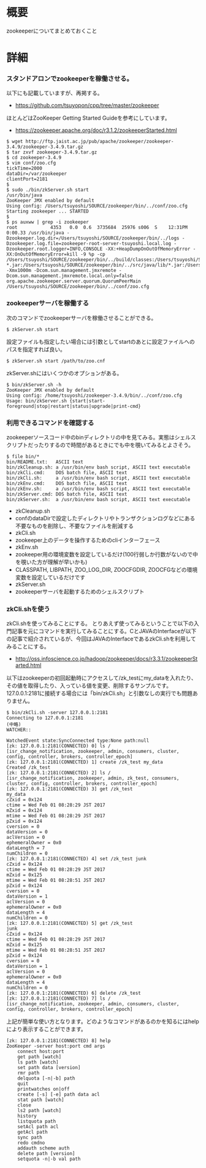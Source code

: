 # 概要
zookeeperについてまとめておくこと

# 詳細

### スタンドアロンでzookeeperを稼働させる。
以下にも記載していますが、再掲する。
- https://github.com/tsuyopon/cpp/tree/master/zookeeper

ほとんどはZooKeeper Getting Started Guideを参考にしています。
- https://zookeeper.apache.org/doc/r3.1.2/zookeeperStarted.html

```
$ wget http://ftp.jaist.ac.jp/pub/apache/zookeeper/zookeeper-3.4.9/zookeeper-3.4.9.tar.gz
$ tar zxvf zookeeper-3.4.9.tar.gz
$ cd zookeeper-3.4.9
$ vim conf/zoo.cfg
tickTime=2000
dataDir=/var/zookeeper
clientPort=2181
$
$ sudo ./bin/zkServer.sh start
/usr/bin/java
ZooKeeper JMX enabled by default
Using config: /Users/tsuyoshi/SOURCE/zookeeper/bin/../conf/zoo.cfg
Starting zookeeper ... STARTED
$
$ ps auxww | grep -i zookeeper
root            4353   0.0  0.6  3735684  25976 s006  S    12:31PM   0:00.33 /usr/bin/java -Dzookeeper.log.dir=/Users/tsuyoshi/SOURCE/zookeeper/bin/../logs -Dzookeeper.log.file=zookeeper-root-server-tsuyoshi.local.log -Dzookeeper.root.logger=INFO,CONSOLE -XX:+HeapDumpOnOutOfMemoryError -XX:OnOutOfMemoryError=kill -9 %p -cp /Users/tsuyoshi/SOURCE/zookeeper/bin/../build/classes:/Users/tsuyoshi/SOURCE/zookeeper/bin/../build/lib/*.jar:/Users/tsuyoshi/SOURCE/zookeeper/bin/../lib/*.jar:/Users/tsuyoshi/SOURCE/zookeeper/bin/../zookeeper-*.jar:/Users/tsuyoshi/SOURCE/zookeeper/bin/../src/java/lib/*.jar:/Users/tsuyoshi/SOURCE/zookeeper/bin/../conf: -Xmx1000m -Dcom.sun.management.jmxremote -Dcom.sun.management.jmxremote.local.only=false org.apache.zookeeper.server.quorum.QuorumPeerMain /Users/tsuyoshi/SOURCE/zookeeper/bin/../conf/zoo.cfg
```

### zookeeperサーバを稼働する
次のコマンドでzookeeperサーバを稼働させることができる。
```
$ zkServer.sh start
```

設定ファイルも指定したい場合には引数としてstartのあとに設定ファイルへのパスを指定すれば良い。
```
$ zkServer.sh start /path/to/zoo.cnf
```

zkServer.shにはいくつかのオプションがある。
```
$ bin/zkServer.sh -h
ZooKeeper JMX enabled by default
Using config: /home/tsuyoshi/zookeeper-3.4.9/bin/../conf/zoo.cfg
Usage: bin/zkServer.sh {start|start-foreground|stop|restart|status|upgrade|print-cmd}
```

### 利用できるコマンドを確認する
zookeeperソースコード中のbinディレクトリの中を見てみる。実態はシェルスクリプトだったりするので時間があるときにでも中を覗いてみるとよさそう。
```
$ file bin/*
bin/README.txt:   ASCII text
bin/zkCleanup.sh: a /usr/bin/env bash script, ASCII text executable
bin/zkCli.cmd:    DOS batch file, ASCII text
bin/zkCli.sh:     a /usr/bin/env bash script, ASCII text executable
bin/zkEnv.cmd:    DOS batch file, ASCII text
bin/zkEnv.sh:     a /usr/bin/env bash script, ASCII text executable
bin/zkServer.cmd: DOS batch file, ASCII text
bin/zkServer.sh:  a /usr/bin/env bash script, ASCII text executable
```

- zkCleanup.sh
 - confのdataDirで設定したディレクトリやトランザクションログなどにある不要なものを削除し、不要なファイルを削減する
- zkCli.sh
 - zookeeper上のデータを操作するためのcliインターフェース
- zkEnv.sh
 - zookeeper用の環境変数を設定しているだけ(100行弱しか行数がないので中を覗いた方が理解が早いかも)
 - CLASSPATH, LIBPATH, ZOO_LOG_DIR, ZOOCFGDIR, ZOOCFGなどの環境変数を設定しているだけです
- zkServer.sh
 - zookeeperサーバを起動するためのシェルスクリプト


### zkCli.shを使う
zkCli.shを使ってみることにする。
とりあえず使ってみるということで以下の入門記事を元にコマンドを実行してみることにする。CとJAVAのInterfaceが以下の記事で紹介されているが、今回はJAVAのInterfaceであるzkCli.shを利用してみることにする。
- http://oss.infoscience.co.jp/hadoop/zookeeper/docs/r3.3.1/zookeeperStarted.html

以下はzookeeperの初回起動時にアクセスして/zk_testにmy_dataを入れたり、その値を取得したり、入っている値を変更、削除するサンプルです。
127.0.0.1:2181に接続する場合には「bin/zkCli.sh」と引数なしの実行でも問題ありません。
```
$ bin/zkCli.sh -server 127.0.0.1:2181
Connecting to 127.0.0.1:2181
(中略)
WATCHER::

WatchedEvent state:SyncConnected type:None path:null
[zk: 127.0.0.1:2181(CONNECTED) 0] ls /
[isr_change_notification, zookeeper, admin, consumers, cluster, config, controller, brokers, controller_epoch]
[zk: 127.0.0.1:2181(CONNECTED) 1] create /zk_test my_data
Created /zk_test
[zk: 127.0.0.1:2181(CONNECTED) 2] ls /
[isr_change_notification, zookeeper, admin, zk_test, consumers, cluster, config, controller, brokers, controller_epoch]
[zk: 127.0.0.1:2181(CONNECTED) 3] get /zk_test
my_data
cZxid = 0x124
ctime = Wed Feb 01 08:28:29 JST 2017
mZxid = 0x124
mtime = Wed Feb 01 08:28:29 JST 2017
pZxid = 0x124
cversion = 0
dataVersion = 0
aclVersion = 0
ephemeralOwner = 0x0
dataLength = 7
numChildren = 0
[zk: 127.0.0.1:2181(CONNECTED) 4] set /zk_test junk
cZxid = 0x124
ctime = Wed Feb 01 08:28:29 JST 2017
mZxid = 0x125
mtime = Wed Feb 01 08:28:51 JST 2017
pZxid = 0x124
cversion = 0
dataVersion = 1
aclVersion = 0
ephemeralOwner = 0x0
dataLength = 4
numChildren = 0
[zk: 127.0.0.1:2181(CONNECTED) 5] get /zk_test     
junk
cZxid = 0x124
ctime = Wed Feb 01 08:28:29 JST 2017
mZxid = 0x125
mtime = Wed Feb 01 08:28:51 JST 2017
pZxid = 0x124
cversion = 0
dataVersion = 1
aclVersion = 0
ephemeralOwner = 0x0
dataLength = 4
numChildren = 0
[zk: 127.0.0.1:2181(CONNECTED) 6] delete /zk_test
[zk: 127.0.0.1:2181(CONNECTED) 7] ls /           
[isr_change_notification, zookeeper, admin, consumers, cluster, config, controller, brokers, controller_epoch]
```

上記が簡単な使い方となります。どのようなコマンドがあるのかを知るにはhelpにより表示することができます。
```
[zk: 127.0.0.1:2181(CONNECTED) 8] help
ZooKeeper -server host:port cmd args
	connect host:port
	get path [watch]
	ls path [watch]
	set path data [version]
	rmr path
	delquota [-n|-b] path
	quit 
	printwatches on|off
	create [-s] [-e] path data acl
	stat path [watch]
	close 
	ls2 path [watch]
	history 
	listquota path
	setAcl path acl
	getAcl path
	sync path
	redo cmdno
	addauth scheme auth
	delete path [version]
	setquota -n|-b val path
```


